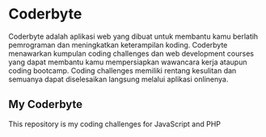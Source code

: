 # Coderbyte

Coderbyte adalah aplikasi web yang dibuat untuk membantu kamu berlatih pemrograman dan meningkatkan keterampilan koding. Coderbyte menawarkan kumpulan coding challenges dan web development courses yang dapat membantu kamu mempersiapkan wawancara kerja ataupun coding bootcamp. Coding challenges memiliki rentang kesulitan dan semuanya dapat diselesaikan langsung melalui aplikasi onlinenya. 

## My Coderbyte
This repository is my coding challenges for JavaScript and PHP